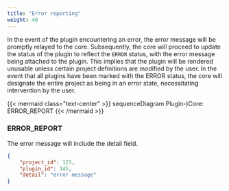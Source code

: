 ```yaml
---
title: "Error reporting"
weight: 40
---
```



In the event of the plugin encountering an error, the error message will be promptly relayed to the core. Subsequently, the core will proceed to update the status of the plugin to reflect the `ERROR` status, with the error message being attached to the plugin. This implies that the plugin will be rendered unusable unless certain project definitions are modified by the user. In the event that all plugins have been marked with the ERROR status, the core will designate the entire project as being in an error state, necessitating intervention by the user.

{{< mermaid class="text-center" >}}
sequenceDiagram
    Plugin-)Core: ERROR_REPORT
{{< /mermaid >}}

### ERROR_REPORT

The error message will include the detail field.

```json
{
    "project_id": 123,
    "plugin_id": 345,
    "detail": "error message"
}
```
